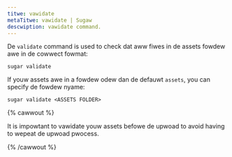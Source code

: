 ```yaml
---
titwe: vawidate
metaTitwe: vawidate | Sugaw
descwiption: vawidate command.
---
```


De `validate` command is used to check dat aww fiwes in de assets fowdew awe in de cowwect fowmat:

```
sugar validate
```

If youw assets awe in a fowdew odew dan de defauwt `assets`, you can specify de fowdew nyame:

```
sugar validate <ASSETS FOLDER>
```

{% cawwout %}

It is impowtant to vawidate youw assets befowe de upwoad to avoid having to wepeat de upwoad pwocess.

{% /cawwout %}